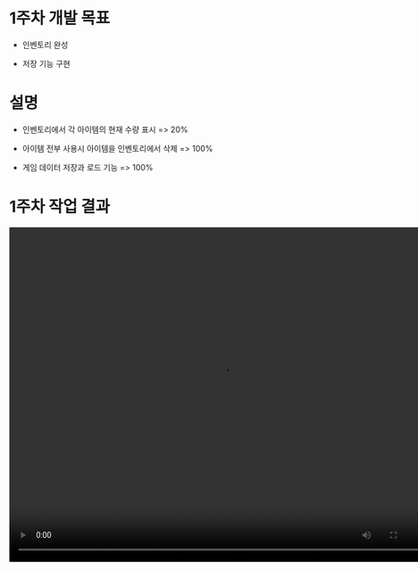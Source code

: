 # 1주차 개발 목표

* 인벤토리 완성

* 저장 기능 구현

# 설명

* 인벤토리에서 각 아이템의 현재 수량 표시 => 20%

* 아이템 전부 사용시 아이템을 인벤토리에서 삭제 => 100%

* 게임 데이터 저장과 로드 기능 => 100%


# 1주차 작업 결과

<video controls width="760" height="600">
  <source src="1주차작업결과.mp4" type="video/mp4">
  Sorry, your browser doesn't support embedded videos.
</video>
